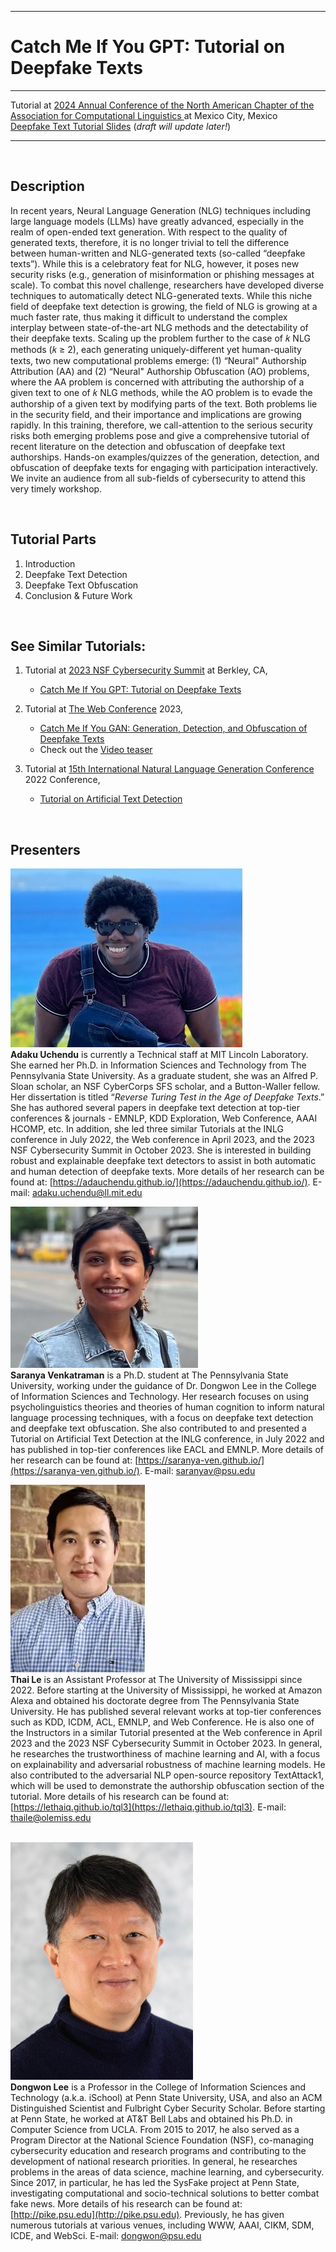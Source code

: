 
---

# Catch Me If You GPT: Tutorial on Deepfake Texts 

---


Tutorial at [2024 Annual Conference of the North American Chapter of the Association for Computational Linguistics
](https://2024.naacl.org/) at Mexico City, Mexico <br>
[Deepfake Text Tutorial Slides](Deepfake_Text_Tutorial_NSF.pdf) (*draft will update later!*)

---

<br>

## Description 

In recent years, Neural Language Generation (NLG) techniques including large language models (LLMs) have greatly advanced, especially in the realm of open-ended text generation. With respect to the quality of generated texts, therefore, it is no longer trivial to tell the difference between human-written and NLG-generated texts (so-called “deepfake texts”). While this is a celebratory feat for NLG, however, it poses new security risks (e.g., generation of misinformation or phishing messages at scale). To combat this novel challenge, researchers have developed diverse techniques to automatically detect NLG-generated texts. While this niche field of deepfake text detection is growing, the field of NLG is growing at a much faster rate, thus making it difficult to understand the complex interplay between state-of-the-art NLG methods and the detectability of their deepfake texts. Scaling up the problem further to the case of 𝑘 NLG methods (𝑘 ≥ 2), each generating uniquely-different yet human-quality texts, two new computational problems emerge: (1) “Neural" Authorship Attribution (AA) and (2) “Neural" Authorship Obfuscation (AO) problems, where the AA problem is concerned with attributing the authorship of a given text to one of 𝑘 NLG methods, while the AO problem is to evade the authorship of a given text by modifying parts of the text. Both problems lie in the security field, and their importance and implications are growing rapidly. In this training, therefore, we call-attention to the serious security risks both emerging problems pose and give a comprehensive tutorial of recent literature on the detection and obfuscation of deepfake text authorships.  Hands-on examples/quizzes of the generation, detection, and obfuscation of deepfake texts for engaging with participation interactively. We invite an audience from all sub-fields of cybersecurity to attend this very timely workshop.  


<br>
  
## Tutorial Parts #
  1. Introduction
  2. Deepfake Text Detection
  3. Deepfake Text Obfuscation
  4. Conclusion & Future Work
  
<br>

## See Similar Tutorials: #

1. Tutorial at [2023 NSF Cybersecurity Summit](https://www.trustedci.org/2023-cybersecurity-summit) at Berkley, CA,
   - [Catch Me If You GPT: Tutorial on Deepfake Texts](Deepfake_Text_Tutorial_NSF.pdf)
     
3. Tutorial at [The Web Conference](https://www2023.thewebconf.org/) 2023,
   - [Catch Me If You GAN: Generation, Detection, and Obfuscation of Deepfake Texts](Deepfake_Text_Tutorial.pdf)
   - Check out the [Video teaser](https://www.youtube.com/watch?v=oS0KR7IdLe0&ab_channel=JilieZeng)  
  
4. Tutorial at [15th International Natural Language Generation Conference](https://inlgmeeting.github.io/) 2022 Conference,
   - [Tutorial on Artificial Text Detection](https://artificial-text-detection.github.io/)  

 
  <br>
  
  
## Presenters #

![image](img/adaku.jpeg) <br>
**Adaku Uchendu** is currently a Technical staff at MIT Lincoln Laboratory. She earned her Ph.D. in Information Sciences and Technology from The Pennsylvania State University. As a graduate student, she was an Alfred P. Sloan scholar, an NSF CyberCorps SFS scholar, and a Button-Waller fellow. Her dissertation is titled “*Reverse Turing Test in the Age of Deepfake Texts*.” She has authored several papers in deepfake text detection at top-tier conferences & journals - EMNLP, KDD Exploration, Web Conference, AAAI HCOMP, etc. In addition, she led three similar Tutorials at the INLG conference in July 2022, the Web conference in April 2023, and the 2023 NSF Cybersecurity Summit in October 2023. She is interested in building robust and explainable deepfake text detectors to assist in both automatic and human detection of deepfake texts. More details of her research can be found at: [https://adauchendu.github.io/](https://adauchendu.github.io/). E-mail: adaku.uchendu@ll.mit.edu 


![image](img/Venkatraman_Saranya.jpg) <br>
**Saranya Venkatraman** is a Ph.D. student at The Pennsylvania State University, working under the guidance of Dr. Dongwon Lee in the College of Information Sciences and Technology. Her research focuses on using psycholinguistics theories and theories of human cognition to inform natural language processing techniques, with a focus on deepfake text detection and deepfake text obfuscation. She also contributed to and presented a Tutorial on Artificial Text Detection at the INLG conference, in July 2022 and has published in top-tier conferences like EACL and EMNLP. More details of her research can be found at: [https://saranya-ven.github.io/](https://saranya-ven.github.io/). E-mail: saranyav@psu.edu



![image](img/ThaiLe.png) <br>
**Thai Le** is an Assistant Professor at The University of Mississippi since 2022. Before starting at the University of Mississippi, he worked at Amazon Alexa and obtained his doctorate degree from The Pennsylvania State University. He has published several relevant works at top-tier conferences such as KDD, ICDM, ACL, EMNLP, and Web Conference. He is also one of the Instructors in a similar Tutorial presented at the Web conference in April 2023 and the 2023 NSF Cybersecurity Summit in October 2023. In general, he researches the trustworthiness of machine learning and AI, with a focus on explainability and adversarial robustness of machine learning models. He also contributed to the adversarial NLP open-source repository TextAttack1, which will be used to demonstrate the authorship obfuscation section of the tutorial. More details of his research can be found at: [https://lethaiq.github.io/tql3](https://lethaiq.github.io/tql3). E-mail: thaile@olemiss.edu  
<br>

![image](img/dongwon.png) <br>
**Dongwon Lee** is a Professor in the College of Information Sciences and Technology (a.k.a. iSchool) at Penn State University, USA, and also an ACM Distinguished Scientist and Fulbright Cyber Security Scholar. Before starting at Penn State, he worked at AT&T Bell Labs and obtained his Ph.D. in Computer Science from UCLA. From 2015 to 2017, he also served as a Program Director at the National Science Foundation (NSF), co-managing cybersecurity education and research programs and contributing to the development of national research priorities. In general, he researches problems in the areas of data science, machine learning, and cybersecurity. Since 2017, in particular, he has led the SysFake project at Penn State, investigating computational and socio-technical solutions to better combat fake news. More details of his research can be found at: [http://pike.psu.edu](http://pike.psu.edu). Previously, he has given numerous tutorials at various venues, including WWW, AAAI, CIKM, SDM, ICDE, and WebSci. E-mail: dongwon@psu.edu 
<br>



<!-- ---
<img src="img/adaku.jpeg" alt= “” width="300" height="230" title="Adaku Uchendu"> 
<img src="img/ThaiLe.png" alt= “”  title="Thai Le"> 
<img src="img/dongwon.png" alt= “” width="170" height="230" title="Dongwon Lee">
 -->
 

